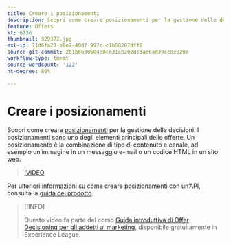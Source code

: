 ```yaml
---
title: Creare i posizionamenti
description: Scopri come creare posizionamenti per la gestione delle decisioni. I posizionamenti sono uno dei componenti necessari più importanti per le offerte.
feature: Offers
kt: 6736
thumbnail: 329372.jpg
exl-id: 71d6fa23-e6e7-49d7-997c-c1b58207dff0
source-git-commit: 2b1b6690604e0ce31eb2028c3ad6ad39cc8e820e
workflow-type: tm+mt
source-wordcount: '122'
ht-degree: 86%

---
```


# Creare i posizionamenti

Scopri come creare [posizionamenti](https://experienceleague.adobe.com/docs/journey-optimizer/using/offer-decisioniong/create-components/creating-placements.html?lang=it) per la gestione delle decisioni. I posizionamenti sono uno degli elementi principali delle offerte. Un posizionamento è la combinazione di tipo di contenuto e canale, ad esempio un’immagine in un messaggio e-mail o un codice HTML in un sito web.

>[!VIDEO](https://video.tv.adobe.com/v/329372?quality=12&learn=on)

Per ulteriori informazioni su come creare posizionamenti con un’API, consulta la [guida del prodotto](https://experienceleague.adobe.com/docs/journey-optimizer/using/offer-decisioniong/api-reference/offers-api/placements/create.html?lang=it).

>[!INFO]
>
> Questo video fa parte del corso [Guida introduttiva di Offer Decisioning per gli addetti al marketing](https://experienceleague.adobe.com/?recommended=ExperiencePlatform-U-1-2020.1.offerdecisioning), disponibile gratuitamente in Experience League.
